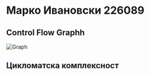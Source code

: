 # Марко Ивановски 226089

## Control Flow Graphh
![Graph](https://github.com/Marko-Ivanovski/SI_2024_lab2_226089/assets/131307678/8e2b2339-2efa-4f7d-ba12-26d3e3d7e8c2)
## Цикломатска комплексност

